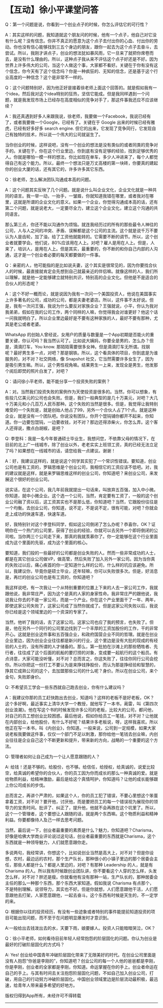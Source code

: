 # 【互动】徐小平课堂问答

Q：第一个问题是说，你看到一个创业点子的时候，你怎么评估它的可行性？

A：其实这样的问题，我知道就这个朋友问的时候，他有一个点子，他自己对它没有什么呢？没有信念。你并不真正的愿意为这个点子去付出你的心血、付出你的劳动。你也没有信心能够找到三五个身边的朋友，跟你一起去为这个点子去奋斗，去尝试。所以，我刚才讲点子，创业的想法犹如暴风雨，它一旦来了就把你席卷而去，是没有什么理由的。所以，这种点子我从来不评估这个点子好还是不好。因为世界上许多伟大的公司，当这个人做这个事，大家都不看好。关键在于你有没有这个信念，你今天有了这个信念吗？你是一种疯狂的、无知的信念，还是基于这个行业高度的一种信念？这个是非常不一样的。

Q：这个问题特别好，因为他正好是接着徐老师上面这个回答的。就是假如我有一个idea，然后我对这个idea特别的狂热，坚信它能成。但是我同样遇到一个问题，就是我发现市场上已经存在高度相似的竞争对手了，那这件事我还应不应该继续？

A：我还真遇到好多人来跟我说，徐老师，我要做一个Facebook，我说已经有了，或者我要做一个Google，已经有了。关键在于 Google 出来的时候已经有雅虎，已经有好多好多 search engine. 但它的出来，它发现了竞争同行，它发现自己有独特的技术，所以说一个伟大的公司就诞生了。

当你创业的时候，这样说吧，没有一个创业的想法是没有类似的或者同类的竞争对手的。关键在于，你在这个行业里边，你到底有没有足够的经验，找到足够优秀的人。你就是哪怕一模一样的想法，你比如现在单车，多少人冲进来了，每个人都觉得自己有这个能力。所以，最终一个想法只是万丈高楼的第一块砖，你要真的建起你的创业大厦的话，还有其它的，许多许多其它东西。

Q：徐老师，怎么解决团队沟通成本高的问题。

A：这个问题其实反映了几个问题。就是说什么叫企业文化，企业文化就是一种共同的语言。我一举一动，一抬手，一皱眉，你就知道我错在哪里，或者我对在哪里，这就是所谓的企业文化的意义。如果一个企业，你觉得沟通成本高的话，还有第二个问题，就是说老大，一定要尽全力，建立这个企业文化，建立这个沟通的共同语言。

那么第三点，你还不能以沟通作为烦恼。就连我经历过的所有的那些最令人神往的公司，人与人之间的冲突、矛盾、误解都是这个公司的主流。这个就是说千万不要认为人是齿轮，加了油，给了工资他就能转的。它需要不断的调节。所以，这个创业者就要学会。他们说，80%应该用在人上。对吧？雇人是用在人上。但是，人来了，培训人，是用在人上。但是其实，最重要的，你不断的和你自己内部的人沟通，这才是一个创业者必要的每天都要做的一件事。

Q：亲密的人，他可能指的是比如说夫妻，这个其实是很常见的，因为你要找合伙人的时候，最直接就肯定会先想到自己就最亲近的伴侣嘛。就像这样的人，我们所以理解，就是他一定能够建立就特别共识，特别高的企业文化。但他是不是适合的合伙人的形态呢？

A：这个不好一概而论，就是说因为我有一次问一个美国投资人，他说在美国事实上许多著名的公司，成功的公司，都是夫妻老婆店。所以，这件事不太好说。但是，我有一次问王强，我说为什么要反对家族企业？王强就说，小平，你认为我对我弟弟，假如在我的公司工作，两个同样的人嘛，你觉得我会对谁更好？他这个话一问我就明白了。所以企业里边最好是不要有这种家族的人，最好不要有那种，尤其是老公或者老婆。

WhatsApp 的创始人曾经说，女用户的质量与数量是一个App初期是否能火的重要关键，你认可吗？我当然认可了。比如说大姨妈，你要全是男的，怎么办？但是，滴滴打车，You know. 那陌陌需要很多女神。但是滴滴打车无所谓。找钢呢？最好男生多一点，对吧？那是钢铁。所以，这个看具体的项目，你到底是为谁服务的，对不对？社交网络，像 Snapshot 社交，它当然需要许多女生了，因为是吸引男生嘛。所以，这个男性视角嘛。结果男生一上来，发现全是男生，他发那个阅后即焚的照片白发了，对吧？

Q：请问徐小平老师，能不能分享一个投资失败的案例？

A：对。当然我们投资失败的案例作为天使投资是很多的。当然，你可以想象，有些投几亿美元的公司也会失败。但是，我们一般典型的是几十万美元，对吧？大几十万美元和小几百万人民币那种。这个失败的当然是很多。但是，我觉得让我特别难受的一个失败是，就是创始人他占了99，另外一个合伙人占了1个点。就是这种企业，就是没有一个团队吧。你说没有团队，你开个馄钝铺你都开不起来，你知道。你一边要包馄钝，一边要收钱，对不对？那边还得添柴火，你怎么弄。这个客人还得说，撒点白胡椒，是吧？

Q: 李登科：我是一名今年普通硕士毕业生，我想问您，不依靠父母的情况下，在目前的北上广一线城市，除了创业以外，老老实实上班领工资，真的已经无法立足了吗？如果想在一线城市的话，请您给我一点建议。谢谢！

A：好，我建议这样的，就是说这个同学其实犯了一个常识性错误。要知道，创业公司也是有工资的，罗辑思维是个创业公司，我相信它的工资应该不低吧。对，我的建议就是这样，就是来罗辑思维这样的创业公司，你知道吧？来创业公司，来发展这个很好的创业公司。

说实话，在这个公司，我几年前我就提出一句话来，叫放弃五百强，加入中小微。你知道，就中小微企业。这个选一个公司，当然，肯定要有工资了，一般的这个创业公司融了资以后，这工资其实也不是那么低，你知道吧？当然，它跟股份往往是一个均衡。去创业公司，你知道，说不定，不是说不定，很有可能，对吧？你就会走上成功的快速车道，快速车道。

好，我特别针对这个李登科同学，假如这公司倒闭了怎么办呢？恭喜你，OK？证明你在一个热门的公司里，获得了创业的经验，你就可以去另外一个即将倒闭的公司啦。当你两三个公司走下来，那真的我就羡慕你了。你一定能够在这个行业里面成为这个里面的先驱，成为这个里面的核心。

要知道，我们投的一些最好的公司都是创业失败的人。然而一些非常成功的人士，都是在其它创业公司做VP，做高管，然后失败了加入另外一家公司。因为当你真的失败过以后，痛心疾首的你一定知道什么样的公司，什么样的坑应该避免。所以，我建议你，毕竟你是硕士毕业，还年轻嘛，你可以失败很多次。但是，好消息是，再烂的创业公司也是有工资的，你知道吧？

我这样说吧，有一次我让一个从特别重要的位置上下来的人去一家公司工作，我就跟他说，我非常庄严，因为这个是真的人家的身家性命。我非常庄严的跟他说，我说我让你去的不是一家公司，而是一个产业。你在这个产业里面干了一年、两年，即使这家公司失败了，这家公司成了当然你就成了。但是这家公司失败以后，我说你已经是这个领域里边的一个资深的专家了。

当然，他听了我的话，去了这家公司。这家公司也应了我的预言，也失败了。但是，他在另外一个同行的公司里边找到了一个丰厚的工资加股份的工作，干的非常开心。这就是创业这件事和五百强企业，和政府国营企业不同的哲理。就是在创业企业里边，因为创业企业往往都是新兴的行业，这个里边是没有大批的现成的有经验的人士的，没有所谓的人才储备的。那么，第一批拍在沙滩上的那些牺牲者、先行者，往往成了这个后面的航船的要打捞的对象，变成要一起航行的这个船员。有点诗意，大家可能没听懂，对不对？总而言之，你这失败了，往往你同行公司会挖你。所以你把这一份打工不要认为是来挣钱挣股份，而认为那是挣经验和智慧的，挣其它成熟公司的这个，去加盟那些公司的什么呢？身价。所以在创业公司，来个金句，失败即身价。

Q: 不希望员工学会一些东西就自己跑去创业，你有什么建议吗？

A：我建议你那的员工赶快跑出去创业，知道吗？这样的老板不是好老板，OK？这个多好啊，最近事实上清华大学一个教授，就他写了一本书，蔺雷，叫《第四次创业浪潮》。他在写这个书的时候发现许多公司的老板，比较大的公司，都问他，对自己的员工想创业比较困惑。最后他说，假如你给员工一笔钱，对不对？让他就在内部创业，给他股份，有什么不好呢？结果许多老板说，呀，这样我喜欢。所以他正在写一本书，叫《内创业》，你知道。一般来说，公司到一定规模，如果大家说老板我要做这件事，仅仅一个部门不足以刺激，那你给他一笔钱去创业嘛，内创业往往是企业自己这个不断更新和提升，带来新的方向，战略的一个重要的这个方法。

Q: 管理者如何让自己成为一个让人愿意跟随的人？

A: 给钱！还是不够的。给股份，也不够。给信任，给授权，给真诚的，说爱比较空，给真诚的希望你的合伙人，你的员工因为你而成长的那么一种真诚的爱。就是给物质利益，给精神激励，最后是给这个真情呵护，你知道吗？让他的成长能够跟上你公司成长的步伐。

总而言之，再讲个严肃的，如果这个人，你的员工犯了错误，不要心里想这个笨蛋拿着工资，对不对？要开他，讨厌他，而是要把员工的每一个错误视为展现你的领导力的宝贵时间。批评了、纠正了，提升他，他就不会再跌在这个坑里了。所以，这个一个管理者，这个要想让人跟随的话，就是两个东西嘛。这个物质利益和精神利益。你要都像待人及己一样去思考问题。

当然，最后说一下，创业者最重要的素质是什么？魅力，你知道吧？Charisma，好像是哈佛大学商业评论说过这句话，创业者最重要的东西就是Charisma，这个东西就是一种领导魅力，人们就愿意跟你走。

多说两句，我经常讲，你想这个，比如说创业当然是高大上，对不对？但是你设想，农村，最边远的农村，那个生产队长，那种很小的小镇子里边的那个居委会主任，那些人都是什么？都是人里边的，对吧？有那种 Leadership 的人，就是有 Charisma 的人。所以我有时候跟创业团队讲，你不要看这个人穿的怎么样，头发怎么样，对不对？胖还是瘦。你就看他有没有那种一站，生产队长的，那种居委会主任的那么一种那个东西，那个东西大家知道。假如我说 Charisma 有点那个，不是特别理解。说领导力，其实也不好。但是你就想，人们愿意跟他干活，人们愿意跟他去打架，人家愿意跟他，一起去奋斗。这个东西有时候是天生的，不一定学的来。

Q: 根据你以往的投资经历，有没有一些迹象或者特别的事件能提前知道投资的项目可能出现问题，而不至于在问题明显爆发时才意识到。

A:一般给出去钱泼出去的水，天要下雨，娘要嫁人。投资人只能暗暗哭泣，OK？

Q：徐小平老师，如何看待目前年轻人经常抱怨的阶层固化的问题。你认为创业是最好的打破阶层固化的方式吗？

A: Yes! 创业给中国青年冲破阶层固化带来了无限美好的时代。在创业公司里面是没有人抱怨“你爸是李刚的”，你知道吧？创业公司的每一个人他的爸爸都是李刚，你是李刚，创业者的全家都是李刚，你知道。命运掌握在你的手上。创业者命运在自己的手上。与其有时间去关注抱怨阶层固化问题，不如自己加入创业公司，打破，用自己的行动努力冲破阶层固化。中国创业领域里边是阶层流动最积极，最迅速，给青年人带来最多希望的好地方。

版权归得到App所有，未经许可不得转载

---
